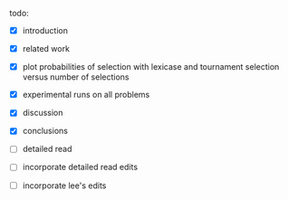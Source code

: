 todo:

 - [x] introduction
 - [x] related work
 - [x] plot probabilities of selection with lexicase and tournament selection versus number of selections
 - [x] experimental runs on all problems
 - [x] discussion
 - [x] conclusions
 - [ ] detailed read
 - [ ] incorporate detailed read edits
 - [ ] incorporate lee's edits
 

